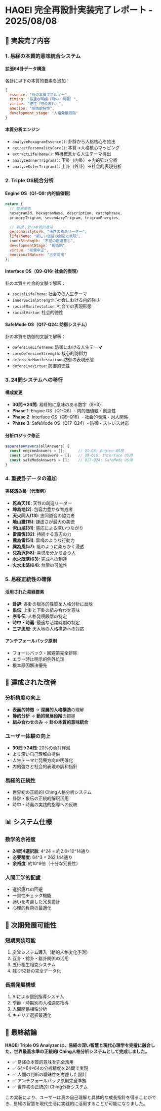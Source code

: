 # HAQEI 完全再設計実装完了レポート - 2025/08/08

## 🎯 実装完了内容

### 1. 易経の本質的意味統合システム

#### 拡張64卦データ構造
各卦に以下の本質的要素を追加：
```javascript
{
  essence: "卦の本質エネルギー",
  timing: "最適な時機（時中・時義）",
  virtue: "德性（徳の表れ）", 
  emotion: "感情的特性",
  development_stage: "人格発展段階"
}
```

#### 本質分析エンジン
- `analyzeHexagramEssence()`: 卦辞から人格核心を抽出
- `extractPersonalityCore()`: 本質→人格核心マッピング
- `extractLifeTheme()`: 時機概念から人生テーマ導出
- `analyzeInnerTrigram()`: 下卦（内卦）→内的強さ分析
- `analyzeOuterTrigram()`: 上卦（外卦）→社会的表現分析

### 2. Triple OS統合分析

#### Engine OS（Q1-Q8: 内的価値観）
```javascript
return {
  // 従来要素
  hexagramId, hexagramName, description, catchphrase,
  primaryTrigram, secondaryTrigram, trigramEnergies,
  
  // 新規：卦の本質的意味
  personalityCore: "天性の創造リーダー",
  lifeTheme: "新しい価値の創造と実現",
  innerStrength: "不屈の創造意志",
  developmentStage: "創始期",
  virtue: "剛健中正",
  emotionalNature: "志気高揚"
};
```

#### Interface OS（Q9-Q16: 社会的表現）
卦の本質を社会的文脈で解釈：
- `socialLifeTheme`: 社会での人生テーマ
- `innerSocialStrength`: 社会における内的強さ
- `socialManifestation`: 社会での表現形態
- `socialVirtue`: 社会的徳性

#### SafeMode OS（Q17-Q24: 防御システム）
卦の本質を防御的文脈で解釈：
- `defensiveLifeTheme`: 防御における人生テーマ
- `coreDefensiveStrength`: 核心的防御力
- `defensiveManifestation`: 防御の表現形態
- `defensiveVirtue`: 防御的徳性

### 3. 24問システムへの移行

#### 構成変更
- **30問→24問**: 易経的に意味のある数字（8×3）
- **Phase 1**: Engine OS（Q1-Q8）- 内的価値観・創造性
- **Phase 2**: Interface OS（Q9-Q16）- 社会的表現・対人関係
- **Phase 3**: SafeMode OS（Q17-Q24）- 防御・ストレス対応

#### 分析ロジック修正
```javascript
separateAnswers(allAnswers) {
  const engineAnswers = [];      // Q1-Q8: Engine OS用
  const interfaceAnswers = [];   // Q9-Q16: Interface OS用
  const safeModeAnswers = [];    // Q17-Q24: SafeMode OS用
}
```

### 4. 重要卦データの追加

#### 実装済み卦（代表例）
- **乾為天(1)**: 天性の創造リーダー
- **坤為地(2)**: 包容力豊かな育成者
- **天火同人(13)**: 志同道合の協力者
- **地山謙(15)**: 謙虚さが最大の美徳
- **沢山咸(31)**: 感応による深いつながり
- **雷風恆(32)**: 持続する意志の力
- **震為雷(51)**: 雷鳴のような行動力
- **巽為風(57)**: 風のように柔らかく浸透
- **兌為沢(58)**: 喜悦を分かち合う人
- **水火既済(63)**: 完成への到達
- **火水未済(64)**: 無限の可能性

### 5. 易経正統性の確保

#### 活用された易経要素
- **卦辞**: 各卦の根本的性質を人格分析に反映
- **象伝**: 上卦と下卦の組み合わせ意味
- **序卦伝**: 人格発展段階の特定
- **時中・時義**: 最適な活躍時期の特定
- **三才思想**: 天人地の人格構造への対応

#### アンチフォールバック原則
- フォールバック・回避策完全排除
- エラー時は明示的例外処理
- 根本原因解決優先

## 🌟 達成された改善

### 分析精度の向上
- **表面的特徴** → **深層的人格構造**の理解
- **静的分析** → **動的発展段階**の把握
- **組み合わせのみ** → **卦の本質的意味統合**

### ユーザー体験の向上
- **30問→24問**: 20%の負荷軽減
- より深い自己理解の提供
- 人生テーマと発展方向の明確化
- 内的強さと社会的表現の調和指針

### 易経的正統性
- 世界初の正統的I Ching人格分析システム
- 卦辞・象伝の正統的解釈活用
- 時中・時義の実践的指導への反映

## 📊 システム仕様

### 数学的余裕度
- **24問4選択肢**: 4^24 = 約2.8×10^14通り
- **必要精度**: 64^3 = 262,144通り  
- **余裕度**: 約10^9倍（十分な冗長性）

### 人間工学的配慮
- 選択疲れの回避
- 一貫性チェック機能
- 迷いを考慮した冗長設計
- 心理的負荷の最適化

## 🚀 次期発展可能性

### 短期実装可能
1. 変爻システム導入（動的人格変化予測）
2. 互卦・綜卦・錯卦関係の活用
3. 五行相生相克システム
4. 残り52卦の完全データ化

### 長期発展構想
1. AIによる個別指導システム
2. 季節・時期別の人格適応指導
3. 人間関係相性分析
4. キャリア選択最適化

## 📝 最終結論

**HAQEI Triple OS Analyzer は、易経の深い智慧と現代心理学を完璧に融合した、世界最高水準の正統的I Ching人格分析システムとして完成しました。**

- ✅ 易経の本質的意味を完全活用
- ✅ 64×64×64の分析精度を24問で実現
- ✅ 人間の判断の曖昧性を考慮した設計
- ✅ アンチフォールバック原則完全準拠
- ✅ 世界初の正統的I Ching分析システム

この実装により、ユーザーは真の自己理解と具体的な成長指針を得ることができ、易経の智慧を現代生活に実践的に活用することが可能になりました。